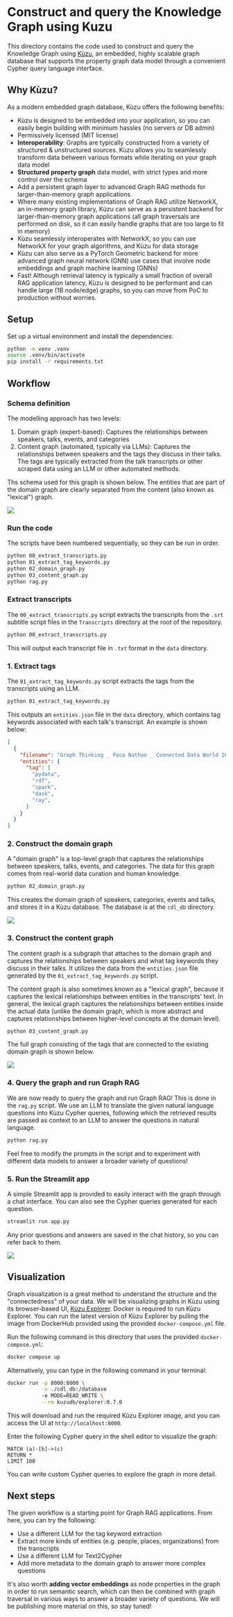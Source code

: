 # Construct and query the Knowledge Graph using Kuzu

This directory contains the code used to construct and query the Knowledge Graph using [Kùzu](https://kuzudb.com/),
an embedded, highly scalable graph database that supports the property graph data model through a convenient Cypher query language interface.

## Why Kùzu?

As a modern embedded graph database, Kùzu offers the following benefits:

- Kùzu is designed to be embedded into your application, so you can easily begin building with minimum hassles (no servers or DB admin)
- Permissively licensed (MIT license)
- **Interoperability**: Graphs are typically constructed from a variety of structured & unstructured sources. Kùzu allows you to seamlessly transform data between various formats while iterating on your graph data model
- **Structured property graph** data model, with strict types and more control over the schema
- Add a persistent graph layer to advanced Graph RAG methods for larger-than-memory graph applications
- Where many existing implementations of Graph RAG utilize NetworkX, an in-memory graph library, Kùzu can serve as a persistent backend for larger-than-memory graph applications (all graph traversals are performed on disk, so it can easily handle graphs that are too large to fit in memory)
- Kùzu seamlessly interoperates with NetworkX, so you can use NetworkX for your graph algorithms, and Kùzu for data storage
- Kùzu can also serve as a PyTorch Geometric backend for more advanced graph neural network (GNN) use cases that involve node embeddings and graph machine learning (GNNs)
- Fast! Although retrieval latency is typically a small fraction of overall RAG application latency, Kùzu is designed to be performant and can handle large (1B node/edge) graphs, so you can move from PoC to production without worries.

## Setup

Set up a virtual environment and install the dependencies:

```bash
python -m venv .venv
source .venv/bin/activate
pip install -r requirements.txt
```

## Workflow


### Schema definition

The modelling approach has two levels:
1. Domain graph (expert-based): Captures the relationships between speakers, talks, events, and
categories
1. Content graph (automated, typically via LLMs): Captures the relationships between speakers and
the tags they discuss in their talks. The tags are typically extracted from the talk transcripts or
other scraped data using an LLM or other automated methods.

Ths schema used for this graph is shown below. The entities that are part of the domain graph are
clearly separated from the content (also known as "lexical") graph.

![](./assets/cdl-schema.png)

### Run the code

The scripts have been numbered sequentially, so they can be run in order.

```bash
python 00_extract_transcripts.py
python 01_extract_tag_keywords.py
python 02_domain_graph.py
python 03_content_graph.py
python rag.py
```

### Extract transcripts

The `00_extract_transcripts.py` script extracts the transcripts from the `.srt` subtitle script files
in the `Transcripts` directory at the root of the repository.

```bash
python 00_extract_transcripts.py
```

This will output each transcript file in `.txt` format in the `data` directory.

### 1. Extract tags

The `01_extract_tag_keywords.py` script extracts the tags from the transcripts using an LLM.

```bash
python 01_extract_tag_keywords.py
```

This outputs an `entities.json` file in the `data` directory, which contains tag keywords associated
with each talk's transcript. An example is shown below:

```json
[
  {
    "filename": "Graph Thinking _ Paco Nathan _ Connected Data World 2021.txt",
    "entities": {
      "tag": [
        "pydata",
        "rdf",
        "spark",
        "dask",
        "ray",
      ]
    }
  }
]
```

### 2. Construct the domain graph

A "domain graph" is a top-level graph that captures the relationships between speakers, talks, events, and categories. The data for
this graph comes from real-world data curation and human knowledge.

```bash
python 02_domain_graph.py
```

This creates the domain graph of speakers, categories, events and talks, and stores it in a Kùzu database.
The database is at the `cdl_db` directory.

![](./assets/domain_graph.png)

### 3. Construct the content graph

The content graph is a subgraph that attaches to the domain graph and captures the relationships between speakers and what tag
keywords they discuss in their talks. It utilizes the data from the `entities.json` file generated by the `01_extract_tag_keywords.py` script.

The content graph is also sometimes known as a "lexical graph", because it captures
the lexical relationships between entities in the transcripts' text. In general, the lexical graph
captures the relationships between entities inside the actual data (unlike the domain graph,
which is more abstract and captures relationships between higher-level concepts at the domain level).

```bash
python 03_content_graph.py
```

The full graph consisting of the tags that are connected to the existing domain graph is shown below.

![](./assets/full_graph.png)

### 4. Query the graph and run Graph RAG

We are now ready to query the graph and run Graph RAG! This is done in the `rag.py` script. We use
an LLM to translate the given natural language questions into Kùzu Cypher queries, following which
the retrieved results are passed as context to an LLM to answer the questions in natural language.

```bash
python rag.py
```

Feel free to modify the prompts in the script and to experiment with different data models to
answer a broader variety of questions!

### 5. Run the Streamlit app

A simple Streamlit app is provided to easily interact with the graph through a chat interface. You
can also see the Cypher queries generated for each question.

```bash
streamlit run app.py
```

Any prior questions and answers are saved in the chat history, so you can refer back to them.

![](./assets/rag_demo.gif)

## Visualization

Graph visualization is a great method to understand the structure and the "connectedness" of your data.
We will be visualizing graphs in Kùzu using its browser-based UI,
[Kùzu Explorer](https://docs.kuzudb.com/visualization/). Docker is required to run Kùzu Explorer.
You can run the latest version of Kùzu Explorer by pulling the image from DockerHub provided using
the provided `docker-compose.yml` file.

Run the following command in this directory that uses the provided `docker-compose.yml`:

```bash
docker compose up
```

Alternatively, you can type in the following command in your terminal:

```bash
docker run -p 8000:8000 \
           -v ./cdl_db:/database
           -e MODE=READ_WRITE \
           --rm kuzudb/explorer:0.7.0
```

This will download and run the required Kùzu Explorer image, and you can access the UI at `http://localhost:8000`.

Enter the following Cypher query in the shell editor to visualize the graph:

```cypher
MATCH (a)-[b]->(c)
RETURN *
LIMIT 100
```

You can write custom Cypher queries to explore the graph in more detail.

## Next steps

The given workflow is a starting point for Graph RAG applications. From here, you can try the following:

- Use a different LLM for the tag keyword extraction
- Extract more kinds of entities (e.g. people, places, organizations) from the transcripts
- Use a different LLM for Text2Cypher
- Add more metadata to the domain graph to answer more complex questions

It's also worth **adding vector embeddings** as node properties in the graph in order to run semantic
search, which can then be combined with graph traversal in various ways to answer a broader variety of questions.
We will be publishing more material on this, so stay tuned!
